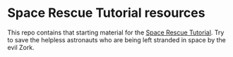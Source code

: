 # Space Rescue Tutorial resources
 
This repo contains that starting material for the [Space Rescue Tutorial](https://www.tba.com).
Try to save the helpless astronauts who are being left stranded in space by the evil Zork. 